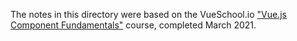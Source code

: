 The notes in this directory were based on the VueSchool.io ["Vue.js Component Fundamentals"](https://vueschool.io/courses/vuejs-components-fundamentals) course, completed March 2021.

